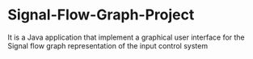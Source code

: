 # Signal-Flow-Graph-Project
It is a Java application that implement a graphical user interface for the Signal flow graph representation of the input control  system
